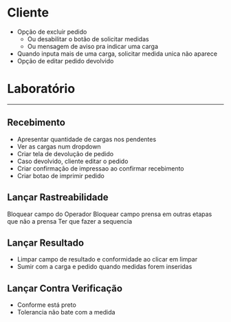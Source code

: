 # Cliente
- Opção de excluir pedido
    - Ou desabilitar o botão de solicitar medidas
    - Ou mensagem de aviso pra indicar uma carga
- Quando inputa mais de uma carga, solicitar medida unica não aparece
- Opção de editar pedido devolvido

# Laboratório
---
## Recebimento
- Apresentar quantidade de cargas nos pendentes
- Ver as cargas num dropdown
- Criar tela de devolução de pedido
- Caso devolvido, cliente editar o pedido
- Criar confirmação de impressao ao confirmar recebimento
- Criar botao de imprimir pedido

## Lançar Rastreabilidade
Bloquear campo do Operador
Bloquear campo prensa em outras etapas que não a prensa
Ter que fazer a sequencia

## Lançar Resultado
- Limpar campo de resultado e conformidade ao clicar em limpar
- Sumir com a carga e pedido quando medidas forem inseridas

## Lançar Contra Verificação
- Conforme está preto
- Tolerancia não bate com a medida